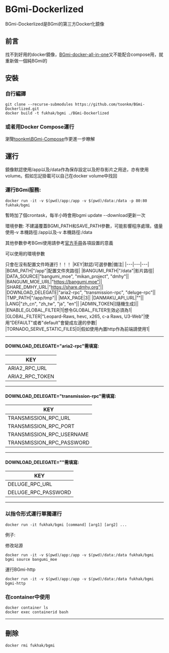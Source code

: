 # BGmi-Dockerlized

BGmi-Dockerlized是BGmi的第三方Docker化鏡像

## 前言

找不到好用的docker鏡像，[BGmi-docker-all-in-one](https://github.com/BGmi/bgmi-docker-all-in-one)又不能配合compose用，就重新做一個純BGmi的


## 安裝
### 自行編譯
```
git clone --recurse-submodules https://github.com/toonkm/BGmi-Dockerlized.git
docker build -t fukhak/bgmi ./BGmi-Dockerlized
```

### 或者用Docker Compose運行
瀏覽[toonkm\BGmi-Compose](https://github.com/toonkm/BGmi-Compose)作更進一步瞭解

## 運行
鏡像默認使用/app以及/data作為保存設定以及貯存影片之用途，亦有使用volume。假如忘記掛載可以自己在docker volume中找回

### 運行BGmi服務:
```
docker run -it -v $(pwd)/app:/app -v $(pwd)/data:/data -p 80:80 fukhak/bgmi
```

暫時加了個crontask，每半小時會用bgmi update --download更新一次

環境參數:
不建議覆蓋BGMI_PATH和SAVE_PATH參數，可能影響程序處理。儘量使用-v 本機路徑:/app以及-v 本機路徑:/data

其他參數參考BGmi使用請參考[官方手冊](https://github.com/BGmi/BGmi/blob/master/README.cn.md#使用)各項設置的意義

可以使用的環境參數

只會在沒有配置文件時運行！！！
|KEY|默認/可選參數|備注|
|---|---|---|
|BGMI_PATH|"/app"|配置文件夾路徑|
|BANGUMI_PATH|"/data"|影片路徑|
|DATA_SOURCE|"bangumi_moe", "mikan_project", "dmhy"||
|BANGUMI_MOE_URL|"https://bangumi.moe"||
|SHARE_DMHY_URL|"https://share.dmhy.org"||
|DOWNLOAD_DELEGATE|"aria2-rpc", "transmission-rpc", "deluge-rpc"||
|TMP_PATH|"/app/tmp"||
|MAX_PAGE|3||
|DANMAKU_API_URL|""||
|LANG|"zh_cn", "zh_tw", "ja", "en"||
|ADMIN_TOKEN|[隨機生成]||
|ENABLE_GLOBAL_FILTER|1|想令GLOBAL_FILTER生效必須為1|
|GLOBAL_FILTER|"Leopard-Raws, hevc, x265, c-a Raws, U3-Web"|使用“DEFAULT"或者"default"會變成左邊的參數|
|TORNADO_SERVE_STATIC_FILES|0|假如使用內置http作為前端請使用1|

---

#### DOWNLOAD_DELEGATE="aria2-rpc"需填寫:

|KEY|
|---|
|ARIA2_RPC_URL||
|ARIA2_RPC_TOKEN|
---

#### DOWNLOAD_DELEGATE="transmission-rpc"需填寫:

|KEY|
|---|
|TRANSMISSION_RPC_URL
|TRANSMISSION_RPC_PORT
|TRANSMISSION_RPC_USERNAME
|TRANSMISSION_RPC_PASSWORD
---

#### DOWNLOAD_DELEGATE=""需填寫:

|KEY|
|---|
|DELUGE_RPC_URL|
|DELUGE_RPC_PASSWORD|
---

### 以指令形式運行單獨運行
```
docker run -it fukhak/bgmi [command] [arg1] [arg2] ...
```

例子:

修改站源
```
docker run -it -v $(pwd)/app:/app -v $(pwd)/data:/data fukhak/bgmi bgmi source bangumi_moe
```

運行BGmi-http
```
docker run -it -v $(pwd)/app:/app -v $(pwd)/data:/data fukhak/bgmi bgmi-http
```

### 在container中使用
```
docker container ls
docker exec containerid bash
```

---

## 刪除
```
docker rmi fukhak/bgmi
```
